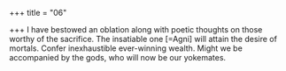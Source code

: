 +++
title = "06"

+++
I have bestowed an oblation along with poetic thoughts on those worthy  of the sacrifice. The insatiable one [=Agni] will attain the desire of
mortals.
Confer inexhaustible ever-winning wealth. Might we be accompanied by  the gods, who will now be our yokemates.